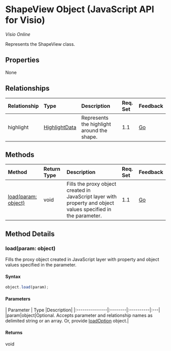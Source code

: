 # ShapeView Object (JavaScript API for Visio)

_Visio Online_

Represents the ShapeView class.

## Properties

None

## Relationships
| Relationship | Type	|Description| Req. Set| Feedback|
|:---------------|:--------|:----------|:----|:---|
|highlight|[HighlightData](highlightdata.md)|Represents the highlight around the shape.|1.1|[Go](https://github.com/OfficeDev/office-js-docs/issues/new?title=Visio-shapeView-highlight)|

## Methods

| Method		   | Return Type	|Description| Req. Set| Feedback|
|:---------------|:--------|:----------|:----|:---|
|[load(param: object)](#loadparam-object)|void|Fills the proxy object created in JavaScript layer with property and object values specified in the parameter.|1.1|[Go](https://github.com/OfficeDev/office-js-docs/issues/new?title=Visio-shapeView-load)|

## Method Details


### load(param: object)
Fills the proxy object created in JavaScript layer with property and object values specified in the parameter.

#### Syntax
```js
object.load(param);
```

#### Parameters
| Parameter	   | Type	|Description|
|:---------------|:--------|:----------|:---|
|param|object|Optional. Accepts parameter and relationship names as delimited string or an array. Or, provide [loadOption](loadoption.md) object.|

#### Returns
void
